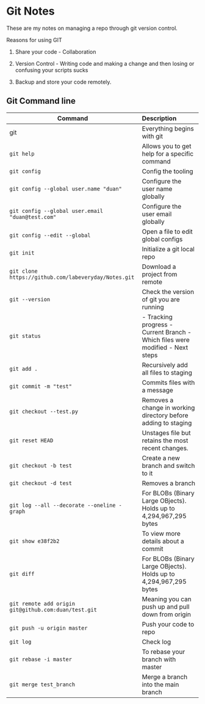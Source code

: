 # Git Notes

These are my notes on managing a repo through git version control.

Reasons for using GIT

1. Share your code - Collaboration

2. Version Control - Writing code and making a change and then losing or confusing your scripts sucks

3. Backup and store your code remotely.

## Git Command line

| Command                                               | Description                                                                                   |
| -------------                                         |:-------------                                                                                |
| git                                                   | Everything begins with git                                                                    |
| `git help`                                            | Allows you to get help for a specific command  |
| `git config`                                          | Config the tooling                                                                            |
| `git config --global user.name "duan"`                | Configure the user name globally                                                              |
| `git config --global user.email "duan@test.com"`      | Configure the user email globally                                                             |
| `git config --edit --global`                          | Open a file to edit global configs                                                            |
| `git init`                                            | Initialize a git local repo                                                                   |
| `git clone https://github.com/labeveryday/Notes.git`  | Download a project from remote                                                                |
| `git --version`                                       | Check the version of git you are running                                                      |
| `git status`                                          | - Tracking progress - Current Branch - Which files were modified - Next steps                 |
| `git add .`                                           | Recursively add all files to staging                                                          |
| `git commit -m "test"`                                | Commits files with a message                                                                  |
| `git checkout --test.py`                              | Removes a change in working directory before adding to staging                                |
| `git reset HEAD`                                      | Unstages file but retains the most recent changes.                                            |
| `git checkout -b test`                                | Create a new branch and switch to it                                                          |
| `git checkout -d test`                                | Removes a branch                                                                              |
| `git log --all --decorate --oneline -graph`           | For BLOBs (Binary Large OBjects). Holds up to 4,294,967,295 bytes                             |
| `git show e38f2b2`                                    | To view more details about a commit                                                           |                                            
| `git diff`                                            | For BLOBs (Binary Large OBjects). Holds up to 4,294,967,295 bytes                             |
| `git remote add origin git@github.com:duan/test.git`  | Meaning you can push up and pull down from origin                                             |
| `git push -u origin master`                           | Push your code to repo                                                                        |
| `git log`                                             | Check log                                                                                     |
| `git rebase -i master`                                | To rebase your branch with master                                                             |
| `git merge test_branch`                               | Merge a branch into the main branch                                                           |

